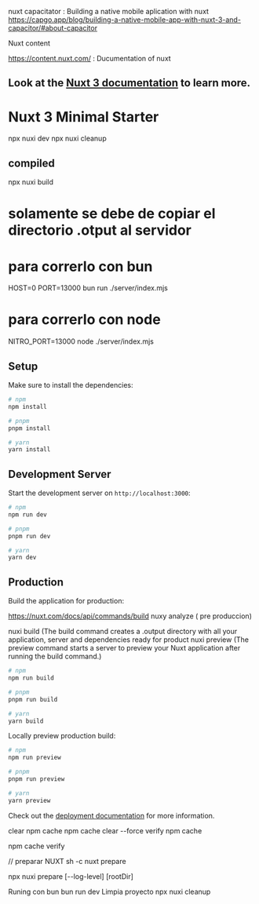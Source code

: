 nuxt capacitator :  Building a native mobile aplication with nuxt
https://capgo.app/blog/building-a-native-mobile-app-with-nuxt-3-and-capacitor/#about-capacitor

Nuxt content

https://content.nuxt.com/ : Ducumentation of nuxt

## Look at the [Nuxt 3 documentation](https://nuxt.com/docs/getting-started/introduction) to learn more.


# Nuxt 3 Minimal Starter
npx nuxi dev
npx nuxi cleanup

## compiled
npx nuxi build

# solamente se debe de copiar el directorio .otput al servidor 
# para correrlo con bun
HOST=0 PORT=13000 bun run ./server/index.mjs
# para correrlo con node
NITRO_PORT=13000 node ./server/index.mjs


## Setup

Make sure to install the dependencies:

```bash
# npm
npm install

# pnpm
pnpm install

# yarn
yarn install
```

## Development Server

Start the development server on `http://localhost:3000`:

```bash
# npm
npm run dev

# pnpm
pnpm run dev

# yarn
yarn dev
```

 
## Production

Build the application for production:

https://nuxt.com/docs/api/commands/build
nuxy analyze ( pre produccion)

nuxi build (The build command creates a .output directory with all your application, server and dependencies ready for product
nuxi preview (The preview command starts a server to preview your Nuxt application after running the build command.)

```bash
# npm
npm run build

# pnpm
pnpm run build

# yarn
yarn build
```

Locally preview production build:

```bash
# npm
npm run preview

# pnpm
pnpm run preview

# yarn
yarn preview
```

Check out the [deployment documentation](https://nuxt.com/docs/getting-started/deployment) for more information.

clear npm cache
npm cache clear --force
verify npm cache

npm cache verify

// preparar NUXT
sh -c nuxt prepare

npx nuxi prepare [--log-level] [rootDir]

Runing con bun
bun run dev
Limpia proyecto
npx nuxi cleanup
